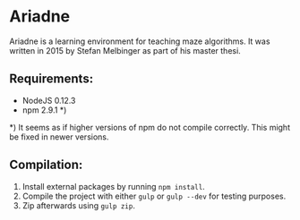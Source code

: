 # Ariadne
Ariadne is a learning environment for teaching maze algorithms. It was written in 2015 by Stefan Melbinger as part of his master thesi.

## Requirements:
- NodeJS 0.12.3
- npm 2.9.1 *)

*) It seems as if higher versions of npm do not compile correctly. This might be fixed in newer versions.

## Compilation:
1. Install external packages by running `npm install`.
2. Compile the project with either `gulp` or `gulp --dev` for testing purposes.
3. Zip afterwards using `gulp zip`.
